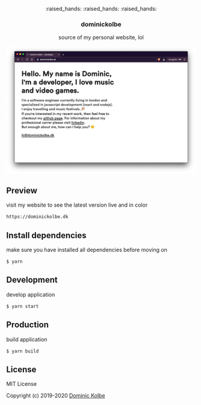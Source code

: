 <p align="center">
  <p align="center">:raised_hands: :raised_hands: :raised_hands:</p>
  <h3 align="center">dominickolbe</h3>
  <p align="center">source of my personal website, lol<p>
</p>

<p align="center">
  <img src="screenshot.png" alt="screenshot">
</p>

## Preview

visit my website to see the latest version live and in color

```
https://dominickolbe.dk
```

## Install dependencies

make sure you have installed all dependencies before moving on

```
$ yarn
```

## Development

develop application

```
$ yarn start
```

## Production

build application

```
$ yarn build
```

## License

MIT License

Copyright (c) 2019-2020 [Dominic Kolbe](https://dominickolbe.dk)
